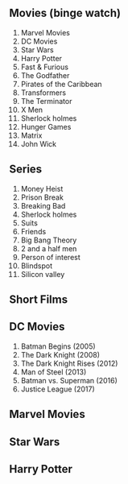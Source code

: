 
## Movies (binge watch)

1. Marvel Movies
1. DC Movies
1. Star Wars
1. Harry Potter
1. Fast & Furious 
1. The Godfather
1. Pirates of the Caribbean
1. Transformers
1. The Terminator
1. X Men
1. Sherlock holmes
1. Hunger Games
1. Matrix
1. John Wick


## Series

1. Money Heist
1. Prison Break
1. Breaking Bad
1. Sherlock holmes
1. Suits
1. Friends
1. Big Bang Theory
1. 2 and a half men
1. Person of interest
1. Blindspot
1. Silicon valley

## Short Films

## DC Movies

1. Batman Begins (2005)
1. The Dark Knight (2008)
1. The Dark Knight Rises (2012)
2. Man of Steel (2013)
3. Batman vs. Superman (2016)
4. Justice League (2017)

## Marvel Movies

## Star Wars

## Harry Potter
